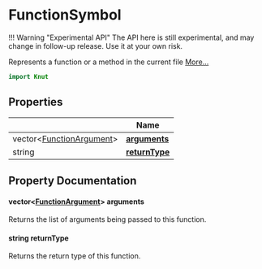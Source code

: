 # FunctionSymbol

!!! Warning "Experimental API"
    The API here is still experimental, and may change in follow-up release. Use it at your own risk.


Represents a function or a method in the current file [More...](#detailed-description)

```qml
import Knut
```

## Properties

| | Name |
|-|-|
|vector&lt;[FunctionArgument](../knut/functionargument.md)>|**[arguments](#arguments)**|
|string|**[returnType](#returnType)**|

## Property Documentation

#### <a name="arguments"></a>vector&lt;[FunctionArgument](../knut/functionargument.md)> **arguments**

Returns the list of arguments being passed to this function.

#### <a name="returnType"></a>string **returnType**

Returns the return type of this function.
